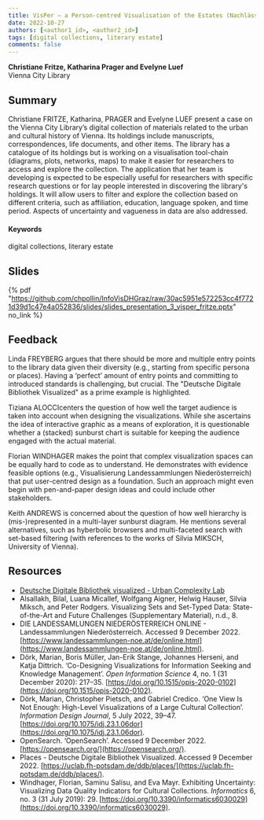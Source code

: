 ```yaml
---
title: VisPer – a Person-centred Visualisation of the Estates (Nachlässe) of the Vienna City Library  
date: 2022-10-27
authors: [<author1_id>, <author2_id>]
tags: [digital collections, literary estate]
comments: false
---
```


**Christiane Fritze, Katharina Prager and Evelyne Luef**\
Vienna City Library

## Summary

Christiane FRITZE, Katharina, PRAGER and Evelyne LUEF present a case on the Vienna City Library’s digital collection of materials related to the urban and cultural history of Vienna. Its holdings include manuscripts, correspondences, life documents, and other items. The library has a catalogue of its holdings but is working on a visualisation tool-chain (diagrams, plots, networks, maps) to make it easier for researchers to access and explore the collection. The application that her team is developing is expected to be especially useful for researchers with specific research questions or for lay people interested in discovering the library's holdings. It will allow users to filter and explore the collection based on different criteria, such as affiliation, education, language spoken, and time period. Aspects of uncertainty and vagueness in data are also addressed.

#### Keywords

digital collections, literary estate

## Slides

{% pdf "https://github.com/chpollin/InfoVisDHGraz/raw/30ac5951e572253cc4f7721d39d1c47e4a052836/slides/slides_presentation_3_visper_fritze.pptx" no_link %}

## Feedback

Linda FREYBERG argues that there should be more and multiple entry points to the library data given their diversity (e.g., starting from specific persona or places). Having a ‘perfect’ amount of entry points and committing to introduced standards is challenging, but crucial. The "Deutsche Digitale Bibliothek Visualized" as a prime example is highlighted.

Tiziana ALOCCIcenters the question of how well the target audience is taken into account when designing the visualizations. While she ascertains the idea of interactive graphic as a means of exploration, it is questionable whether a (stacked) sunburst chart is suitable for keeping the audience engaged with the actual material.

Florian WINDHAGER makes the point that complex visualization spaces can be equally hard to code as to understand. He demonstrates with evidence feasible options (e.g., Visualisierung Landessammlungen Niederösterreich) that put user-centred design as a foundation. Such an approach might even begin with pen-and-paper design ideas and could include other stakeholders.

Keith ANDREWS is concerned about the question of how well hierarchy is (mis-)represented in a multi-layer sunburst diagram. He mentions several alternatives, such as hyberbolic browsers and multi-faceted search with set-based filtering (with references to the works of Silvia MIKSCH, University of Vienna).

## Resources

* [Deutsche Digitale Bibliothek visualized - Urban Complexity Lab](https://uclab.fh-potsdam.de/ddb/index.en.html)
* Alsallakh, Bilal, Luana Micallef, Wolfgang Aigner, Helwig Hauser, Silvia Miksch, and Peter Rodgers. Visualizing Sets and Set-Typed Data: State-of-the-Art and Future Challenges (Supplementary Material), n.d., 8.
* DIE LANDESSAMLUNGEN NIEDERÖSTERREICH ONLINE - Landessammlungen Niederösterreich. Accessed 9 December 2022. [https://www.landessammlungen-noe.at/de/online.html](https://www.landessammlungen-noe.at/de/online.html).
* Dörk, Marian, Boris Müller, Jan-Erik Stange, Johannes Herseni, and Katja Dittrich. ‘Co-Designing Visualizations for Information Seeking and Knowledge Management’. _Open Information Science_ 4, no. 1 (31 December 2020): 217–35. [https://doi.org/10.1515/opis-2020-0102](https://doi.org/10.1515/opis-2020-0102).
* Dörk, Marian, Christopher Pietsch, and Gabriel Credico. ‘One View Is Not Enough: High-Level Visualizations of a Large Cultural Collection’. _Information Design Journal_, 5 July 2022, 39–47. [https://doi.org/10.1075/idj.23.1.06dor](https://doi.org/10.1075/idj.23.1.06dor).
* OpenSearch. ‘OpenSearch’. Accessed 9 December 2022. [https://opensearch.org/](https://opensearch.org/).
* Places - Deutsche Digitale Bibliothek Visualized. Accessed 9 December 2022. [https://uclab.fh-potsdam.de/ddb/places/](https://uclab.fh-potsdam.de/ddb/places/).
* Windhager, Florian, Saminu Salisu, and Eva Mayr. Exhibiting Uncertainty: Visualizing Data Quality Indicators for Cultural Collections. _Informatics_ 6, no. 3 (31 July 2019): 29. [https://doi.org/10.3390/informatics6030029](https://doi.org/10.3390/informatics6030029).



